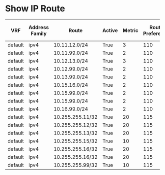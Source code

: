 
# Show IP Route
| VRF | Address Family | Route | Active | Metric | Route Preference | Source Protocol | Source Protocol Code | Next Hop Number | Next Hop | Outgoing Interface | Updated |
| --- | -------------- | ----- | ------ | ------ | ---------------- | --------------- | -------------------- | --------------- | -------- | ------------------ | ------- |
| default | ipv4 | 10.11.12.0/24 | True | 3 | 110 | ospf | O | 1 | 10.14.99.99 | GigabitEthernet4 | 03:58:24 |
| default | ipv4 | 10.11.99.0/24 | True | 2 | 110 | ospf | O | 1 | 10.14.99.99 | GigabitEthernet4 | 03:58:24 |
| default | ipv4 | 10.12.13.0/24 | True | 3 | 110 | ospf | O | 1 | 10.14.99.99 | GigabitEthernet4 | 03:58:24 |
| default | ipv4 | 10.12.99.0/24 | True | 2 | 110 | ospf | O | 1 | 10.14.99.99 | GigabitEthernet4 | 03:58:24 |
| default | ipv4 | 10.13.99.0/24 | True | 2 | 110 | ospf | O | 1 | 10.14.99.99 | GigabitEthernet4 | 03:58:24 |
| default | ipv4 | 10.15.16.0/24 | True | 2 | 110 | ospf | O | 1 | 10.14.15.15 | GigabitEthernet11 | 03:53:30 |
| default | ipv4 | 10.15.99.0/24 | True | 2 | 110 | ospf | O | 1 | 10.14.99.99 | GigabitEthernet4 | 03:58:24 |
| default | ipv4 | 10.15.99.0/24 | True | 2 | 110 | ospf | O | 2 | 10.14.15.15 | GigabitEthernet11 | 03:53:21 |
| default | ipv4 | 10.16.99.0/24 | True | 2 | 110 | ospf | O | 1 | 10.14.99.99 | GigabitEthernet4 | 03:58:24 |
| default | ipv4 | 10.255.255.11/32 | True | 20 | 115 | isis | i L2 | 1 | 10.14.99.99 | GigabitEthernet4 | 1d00h |
| default | ipv4 | 10.255.255.12/32 | True | 20 | 115 | isis | i L2 | 1 | 10.14.99.99 | GigabitEthernet4 | 1d00h |
| default | ipv4 | 10.255.255.13/32 | True | 20 | 115 | isis | i L2 | 1 | 10.14.99.99 | GigabitEthernet4 | 1d00h |
| default | ipv4 | 10.255.255.15/32 | True | 10 | 115 | isis | i L2 | 1 | 10.14.15.15 | GigabitEthernet11 | 1d00h |
| default | ipv4 | 10.255.255.16/32 | True | 20 | 115 | isis | i L2 | 1 | 10.14.99.99 | GigabitEthernet4 | 1d00h |
| default | ipv4 | 10.255.255.16/32 | True | 20 | 115 | isis | i L2 | 2 | 10.14.15.15 | GigabitEthernet11 | 1d00h |
| default | ipv4 | 10.255.255.99/32 | True | 10 | 115 | isis | i L2 | 1 | 10.14.99.99 | GigabitEthernet4 | 1d00h |